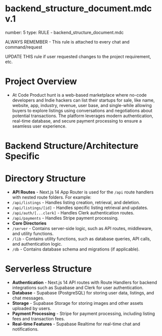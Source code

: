# backend_structure_document.mdc v.1

number: 5
type: RULE - backend_structure_document.mdc

ALWAYS REMEMBER - This rule is attached to every chat and command/request

UPDATE THIS rule if user requested changes to the project requirement, etc.

# Project Overview

- At Code Product hunt is a web-based marketplace where no-code developers and Indie hackers can list their startups for sale, like name, website, app, industry, revenue, user base, and single-while allowing buyers to explore listings using conversations and negotiations about potential transactions. The platform leverages modern authentication, real-time database, and secure payment processing to ensure a seamless user experience.

# Backend Structure/Architecture Specific

# Directory Structure

- **API Routes** - Next.js 14 App Router is used for the `/api` route handlers with nested route folders. For example:
 - `/api/listings` - Handles listing creation, retrieval, and deletion.
 - `/api/listings/[id]` - Handles specific listing retrieval and updates.
 - `/api/auth/[...clerk]` - Handles Clerk authentication routes.
 - `/api/payments` - Handles Stripe payment processing.
- **Core Directories**
 - `/server` - Contains server-side logic, such as API routes, middleware, and utility functions.
 - `/lib` - Contains utility functions, such as database queries, API calls, and authentication logic.
 - `/db` - Contains database schema and migrations (if applicable).

# Serverless Structure

- **Authentication** - Next.js 14 API routes with Route Handlers for backend integrations such as Supabase and Clerk for user authentication.
- **Database** - Supabase (PostgreSQL) for storing user data, listings, and chat messages.
- **Storage** - Supabase Storage for storing images and other assets uploaded by users.
- **Payment Processing** - Stripe for payment processing, including listing fees and transaction fees.
- **Real-time Features** - Supabase Realtime for real-time chat and notifications.